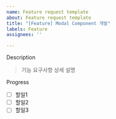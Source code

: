 ```yaml
---
name: Feature request template
about: Feature request template
title: "[Feature] Modal Component 개발"
labels: Feature
assignees: ''

---
```


Description
> 기능 요구사항 상세 설명

Progress
- [ ] 할일1
- [ ] 할일2
- [ ] 할일3
